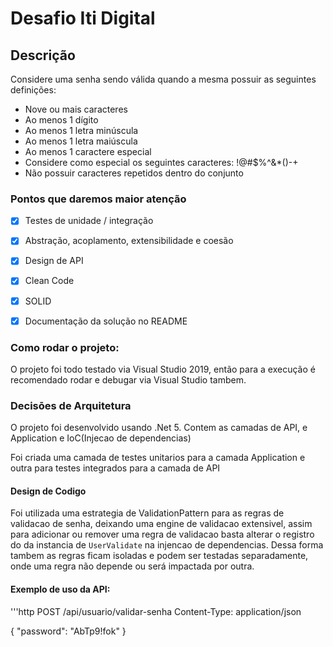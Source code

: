 # Desafio Iti Digital

## Descrição
Considere uma senha sendo válida quando a mesma possuir as seguintes definições:

- Nove ou mais caracteres
- Ao menos 1 dígito
- Ao menos 1 letra minúscula
- Ao menos 1 letra maiúscula
- Ao menos 1 caractere especial
- Considere como especial os seguintes caracteres: !@#$%^&*()-+
- Não possuir caracteres repetidos dentro do conjunto

### Pontos que daremos maior atenção

- [x] Testes de unidade / integração
- [x] Abstração, acoplamento, extensibilidade e coesão
- [x] Design de API
- [x] Clean Code
- [x] SOLID
- [x] Documentação da solução no README


### Como rodar o projeto:

O projeto foi todo testado via Visual Studio 2019, então para a execução é recomendado rodar e debugar via Visual Studio tambem.


### Decisōes de Arquitetura

O projeto foi desenvolvido usando .Net 5.
Contem as camadas de API, e Application e IoC(Injecao de dependencias)

Foi criada uma camada de testes unitarios para a camada Application e outra para testes integrados para a camada de API

#### Design de Codigo

Foi utilizada uma estrategia de ValidationPattern para as regras
de validacao de senha, deixando uma engine de validacao extensivel, assim para adicionar ou remover uma regra de validacao basta alterar o registro do da instancia de `UserValidate` na injencao de dependencias.
Dessa forma tambem as regras ficam isoladas e podem ser testadas separadamente, onde uma regra não depende ou será impactada por outra.

#### Exemplo de uso da API:

'''http
POST /api/usuario/validar-senha
Content-Type: application/json

{
    "password": "AbTp9!fok"
}
